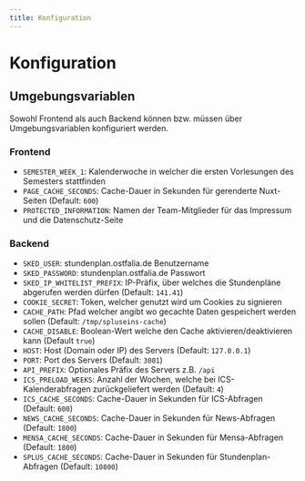 ```yaml
---
title: Konfiguration
---
```


# Konfiguration

## Umgebungsvariablen
Sowohl Frontend als auch Backend können bzw. müssen über Umgebungsvariablen konfiguriert werden.

### Frontend
  * `SEMESTER_WEEK_1`: Kalenderwoche in welcher die ersten Vorlesungen des Semesters stattfinden
  * `PAGE_CACHE_SECONDS`: Cache-Dauer in Sekunden für gerenderte Nuxt-Seiten (Default: `600`)
  * `PROTECTED_INFORMATION`: Namen der Team-Mitglieder für das Impressum und die Datenschutz-Seite

### Backend
  * `SKED_USER`: stundenplan.ostfalia.de Benutzername
  * `SKED_PASSWORD`: stundenplan.ostfalia.de Passwort
  * `SKED_IP_WHITELIST_PREFIX`: IP-Präfix, über welches die Stundenpläne abgerufen werden dürfen (Default: `141.41`)
  * `COOKIE_SECRET`: Token, welcher genutzt wird um Cookies zu signieren
  * `CACHE_PATH`: Pfad welcher angibt wo gecachte Daten gespeichert werden sollen (Default: `/tmp/spluseins-cache`)
  * `CACHE_DISABLE`: Boolean-Wert welche den Cache aktivieren/deaktivieren kann (Default `true`)
  * `HOST`: Host (Domain oder IP) des Servers (Default: `127.0.0.1`)
  * `PORT`: Port des Servers (Default: `3001`)
  * `API_PREFIX`: Optionales Präfix des Servers z.B. `/api`
  * `ICS_PRELOAD_WEEKS`: Anzahl der Wochen, welche bei ICS-Kalenderabfragen zurückgeliefert werden (Default: `4`)
  * `ICS_CACHE_SECONDS`: Cache-Dauer in Sekunden für ICS-Abfragen (Default: `600`)
  * `NEWS_CACHE_SECONDS`: Cache-Dauer in Sekunden für News-Abfragen (Default: `1800`)
  * `MENSA_CACHE_SECONDS`: Cache-Dauer in Sekunden für Mensa-Abfragen (Default: `1800`)
  * `SPLUS_CACHE_SECONDS`: Cache-Dauer in Sekunden für Stundenplan-Abfragen (Default: `10800`)
